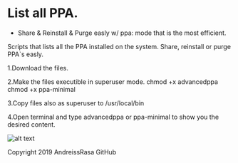 # List all PPA. 

* Share & Reinstall & Purge easly w/ ppa: mode that is the most efficient.

Scripts that lists all the PPA installed on the system. Share, reinstall or purge PPA`s easly.

1.Download the files.

2.Make the files executible in superuser mode.
   chmod +x  advancedppa
   chmod +x  ppa-minimal

3.Copy files also as superuser to /usr/local/bin

4.Open terminal and  type advancedppa or ppa-minimal to show you the desired content.

![alt text](https://user-images.githubusercontent.com/11731109/30289287-534c2c52-9734-11e7-9bf9-10ff157cab67.png)

Copyright 2019
AndreissRasa GitHub
